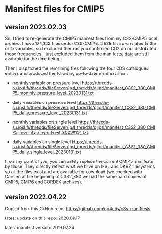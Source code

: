 # Manifest files for CMIP5

## version 2023.02.03

So, I tried to re-generate the CMIP5 manifest files from my C3S-CMIP5 local archive.
I have 174,222 files under C3S-CMIP5.
2,535 files are related to 3hr or fx variables, so I excluded them as you confirmed CDS do not distributed those frequencies. I just excluded them from the manifests, data are still available for the time being.

Then I dispatched the remaining files following the four CDS catalogues entries and produced the following up-to-date manifest files :

- monthly variable on pressure level
https://thredds-su.ipsl.fr/thredds/fileServer/ipsl_thredds/glipsl/manifest_C3S2_380_CMIP5_monthly_pressure_level_20230131.txt

- daily variables on pressure level
https://thredds-su.ipsl.fr/thredds/fileServer/ipsl_thredds/glipsl/manifest_C3S2_380_CMIP5_daily_pressure_level_20230131.txt

- monthly variables on single level
https://thredds-su.ipsl.fr/thredds/fileServer/ipsl_thredds/glipsl/manifest_C3S2_380_CMIP5_monthly_single_level_20230131.txt

- daily variables on single level
https://thredds-su.ipsl.fr/thredds/fileServer/ipsl_thredds/glipsl/manifest_C3S2_380_CMIP5_daily_single_level_20230131.txt

From my point of you, you can safely replace the current CMIP5 manifests by those. They directly reflect what we have on IPSL and DKRZ filesystems so all the files exist and are available for download (we checked with Carsten at the beginning of C3S2_380 we had the same hard copies of CMIP5, CMIP6 and CORDEX archives).


## version 2022.04.22

Copied from this GitHub repo:
https://github.com/cp4cds/c3s-manifiests 

latest update on this repo: 2020.08.17

latest manifest version: 2019.07.24
